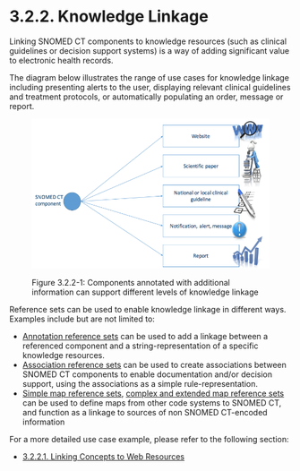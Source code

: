 # 3.2.2. Knowledge Linkage

Linking SNOMED CT components to knowledge resources (such as clinical guidelines or decision support systems) is a way of adding significant value to electronic health records. 

The diagram below illustrates the range of use cases for knowledge linkage including presenting alerts to the user, displaying relevant clinical guidelines and treatment protocols, or automatically populating an order, message or report. 

<figure><img src="../../../images/35985592.png" alt="" title=""><figcaption><p>Figure 3.2.2-1: Components annotated with additional information can support different levels of knowledge linkage</p></figcaption></figure>

Reference sets can be used to enable knowledge linkage in different ways. Examples include but are not limited to: 

  * [Annotation reference sets](Annotation-Reference-Set_35985674.html) can be used to add a linkage between a referenced component and a string-representation of a specific knowledge resources. 
  * [Association reference sets](5.4-Association-Reference-Set_35985671.html) can be used to create associations between SNOMED CT components to enable documentation and/or decision support, using the associations as a simple rule-representation. 
  * [Simple map reference sets](/pages/createpage.action?spaceKey=DOCRELFMT&title=5.2.9+Simple+Map+Reference+Set), [complex and extended map reference sets](https://confluence.ihtsdotools.org/display/DOCRELFMT/5.2.3.3+Complex+and+Extended+Map+from+SNOMED+CT+Reference+Sets) can be used to define maps from other code systems to SNOMED CT, and function as a linkage to sources of non SNOMED CT-encoded information   

For a more detailed use case example, please refer to the following section:  

  * [3.2.2.1. Linking Concepts to Web Resources](3.2.2.1.-Linking-Concepts-to-Web-Resources_35985597.html)

